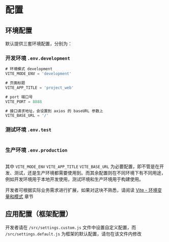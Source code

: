 # 配置

## 环境配置
默认提供三套环境配置，分别为：

### 开发环境 `.env.development`
``` js
# 环境模式 development
VITE_MODE_ENV = 'development'

# 页面标题
VITE_APP_TITLE = 'project_web'

# port 端口号
VITE_PORT = 8888

# 接口请求地址，会设置到 axios 的 baseURL 参数上
VITE_BASE_URL = '/'
```

### 测试环境 `.env.test`
``` js

```

### 生产环境 `.env.production`
``` js

```

其中 `VITE_MODE_ENV` `VITE_APP_TITLE` `VITE_BASE_URL` 为必要配置，即不管是在开发、测试，还是生产环境都需要使用到。而其余配置则在不同环境下有不同用途，例如开发环境用于本地开发使用，测试环境和生产环境用于构建使用。

开发者可根据实际业务需求进行扩展，如果对这块不熟悉，请阅读 [Vite - 环境变量和模式](https://cn.vitejs.dev/guide/env-and-mode.html) 章节

## 应用配置（框架配置）
开发者请在 `/src/settings.custom.js` 文件中设置自定义配置，而 `/src/settings.default.js` 为框架的默认配置，请勿在该文件内修改

